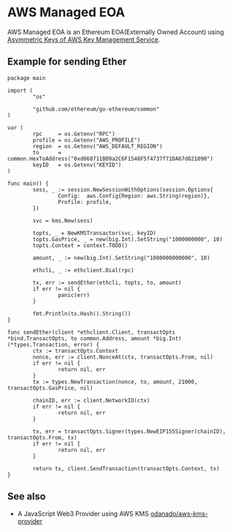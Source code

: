 # AWS Managed EOA
AWS Managed EOA is an Ethereum EOA(Externally Owned Account) using [Asymmetric Keys of AWS Key Management Service](https://docs.aws.amazon.com/kms/latest/developerguide/symmetric-asymmetric.html).

## Example for sending Ether

```golang
package main

import (
        "os"

        "github.com/ethereum/go-ethereum/common"
)

var (
        rpc     = os.Getenv("RPC")
        profile = os.Getenv("AWS_PROFILE")
        region  = os.Getenv("AWS_DEFAULT_REGION")
        to      = common.HexToAddress("0xd868711BD9a2C6F1548F5f4737f71DA67d821090")
        keyID   = os.Getenv("KEYID")
)

func main() {
        sess, _ := session.NewSessionWithOptions(session.Options{
                Config:  aws.Config{Region: aws.String(region)},
                Profile: profile,
        })

        svc = kms.New(sess)

        topts, _ = NewKMSTransactor(svc, keyID)
        topts.GasPrice, _ = new(big.Int).SetString("1000000000", 10)
        topts.Context = context.TODO()

        amount, _ := new(big.Int).SetString("1000000000000", 10)

        ethcli, _ := ethclient.Dial(rpc)

        tx, err := sendEther(ethcli, topts, to, amount)
        if err != nil {
                panic(err)
        }

        fmt.Println(tx.Hash().String())
}

func sendEther(client *ethclient.Client, transactOpts *bind.TransactOpts, to common.Address, amount *big.Int) (*types.Transaction, error) {
        ctx := transactOpts.Context
        nonce, err := client.NonceAt(ctx, transactOpts.From, nil)
        if err != nil {
                return nil, err
        }
        tx := types.NewTransaction(nonce, to, amount, 21000, transactOpts.GasPrice, nil)

        chainID, err := client.NetworkID(ctx)
        if err != nil {
                return nil, err
        }

        tx, err = transactOpts.Signer(types.NewEIP155Signer(chainID), transactOpts.From, tx)
        if err != nil {
                return nil, err
        }

        return tx, client.SendTransaction(transactOpts.Context, tx)
}
```

## See also
- A JavaScript Web3 Provider using AWS KMS [odanado/aws-kms-provider](https://github.com/odanado/aws-kms-provider)
